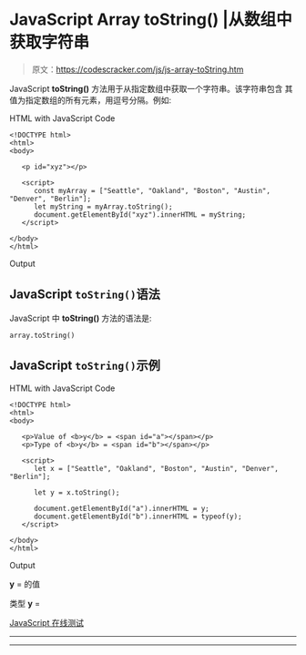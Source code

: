 # JavaScript Array toString() |从数组中获取字符串

> 原文：<https://codescracker.com/js/js-array-toString.htm>

JavaScript **toString()** 方法用于从指定数组中获取一个字符串。该字符串包含 其值为指定数组的所有元素，用逗号分隔。例如:

HTML with JavaScript Code

```
<!DOCTYPE html>
<html>
<body>

   <p id="xyz"></p>

   <script>
      const myArray = ["Seattle", "Oakland", "Boston", "Austin", "Denver", "Berlin"];
      let myString = myArray.toString();
      document.getElementById("xyz").innerHTML = myString;
   </script>

</body>
</html>
```

Output

## JavaScript `toString()`语法

JavaScript 中 **toString()** 方法的语法是:

```
array.toString()
```

## JavaScript `toString()`示例

HTML with JavaScript Code

```
<!DOCTYPE html>
<html>
<body>

   <p>Value of <b>y</b> = <span id="a"></span></p>
   <p>Type of <b>y</b> = <span id="b"></span></p>

   <script>
      let x = ["Seattle", "Oakland", "Boston", "Austin", "Denver", "Berlin"];

      let y = x.toString();

      document.getElementById("a").innerHTML = y;
      document.getElementById("b").innerHTML = typeof(y);
   </script>

</body>
</html>
```

Output

**y** = 的值

类型 **y** =

[JavaScript 在线测试](/exam/showtest.php?subid=6)

* * *

* * *